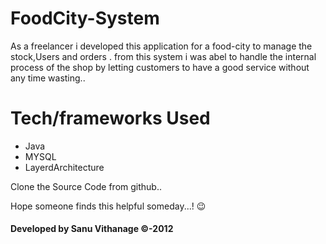 # FoodCity-System

As a freelancer i developed this application for a food-city to manage the stock,Users and orders . from this system i was abel to handle the internal process of the shop by letting customers to have a good service without any time wasting..

# Tech/frameworks Used
* Java
* MYSQL
* LayerdArchitecture

Clone the Source Code from github..

Hope someone finds this helpful someday...! :wink:

#### Developed by Sanu Vithanage ©-2012


